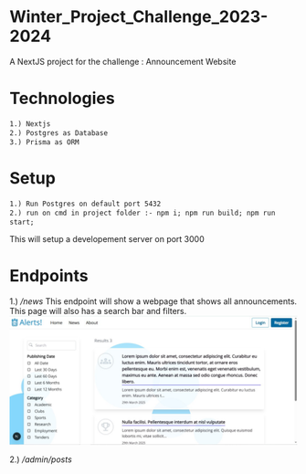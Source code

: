 # Winter_Project_Challenge_2023-2024
A NextJS project for the challenge : Announcement Website

# Technologies
```
1.) Nextjs 
2.) Postgres as Database
3.) Prisma as ORM
``` 


# Setup
```
1.) Run Postgres on default port 5432
2.) run on cmd in project folder :- npm i; npm run build; npm run start;

```

This will setup a developement server on port 3000

# Endpoints
1.) */news*
This endpoint will show a webpage that shows all announcements. This page will also has a search bar and filters.
![News Image](./public/assets/uploaded_images/news.jpg)

2.) */admin/posts*


